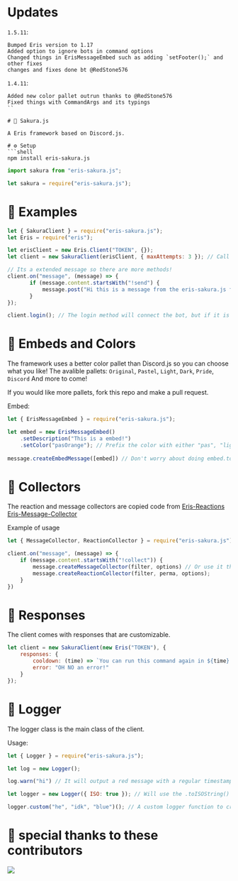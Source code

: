 # Updates

`1.5.11`:
```
Bumped Eris version to 1.17
Added option to ignore bots in command options
Changed things in ErisMessageEmbed such as adding `setFooter();` and other fixes
changes and fixes done bt @RedStone576
```

`1.4.11`:
```
Added new color pallet outrun thanks to @RedStone576 
Fixed things with CommandArgs and its typings
``

# 🌸 Sakura.js

A Eris framework based on Discord.js.

# ⚙ Setup
```shell
npm install eris-sakura.js
```

```ts
import sakura from "eris-sakura.js";
```
```js
let sakura = require("eris-sakura.js");
```

# 🔧 Examples

```js
let { SakuraClient } = require("eris-sakura.js");
let Eris = require("eris");

let erisClient = new Eris.Client("TOKEN", {});
let client = new SakuraClient(erisClient, { maxAttempts: 3 }); // Call the eris client in the main constructor.

// Its a extended message so there are more methods!
client.on("message", (message) => {
       if (message.content.startsWith("!send") {
           message.post("Hi this is a message from the eris-sakura.js framework"); // message.post() works the same way channel.createMessage() but it catches the error.
       }
});

client.login(); // The login method will connect the bot, but if it is unable to, it will try to connect using the maxAttempts options or the default 5
```

# 📄 Embeds and Colors

The framework uses a better color pallet than Discord.js so you can choose what you like!
The avalible pallets: `Original`, `Pastel`, `Light`, `Dark`, `Pride`, `Discord`  And more to come!

If you would like more pallets, fork this repo and make a pull request.

Embed:
```js
let { ErisMessageEmbed } = require("eris-sakura.js");

let embed = new ErisMessageEmbed()
    .setDescription("This is a embed!")
    .setColor("pasOrange"); // Prefix the color with either "pas", "light", "dark", "pride" or the original color
    
message.createEmbedMessage([embed]) // Don't worry about doing embed.toJSON(), the method already does it.
```

# 👷 Collectors

The reaction and message collectors are copied code from
[Eris-Reactions](https://github.com/knht/eris-reactions)
[Eris-Message-Collector](https://github.com/GodyFromDiscord/eris-message-collector)

Example of usage
```js
let { MessageCollector, ReactionCollector } = require("eris-sakura.js"); // Import it

client.on("message", (message) => {
    if (message.content.startsWith("!collect")) {
        message.createMessageCollector(filter, options) // Or use it through the extended Message!
        message.createReactionCollector(filter, perma, options);
    }
})
```

# 💬 Responses
The client comes with responses that are customizable.

```js
let client = new SakuraClient(new Eris("TOKEN"), {
    responses: {
        cooldown: (time) => `You can run this command again in ${time}!`,
        error: "OH NO an error!"
    }
});
```

# 📙 Logger
The logger class is the main class of the client.

Usage:
```js
let { Logger } = require("eris-sakura.js");

let log = new Logger();

log.warn("hi") // It will output a red message with a regular timestamp.

let logger = new Logger({ ISO: true }); // Will use the .toISOString() method in the Date constructor.

logger.custom("he", "idk", "blue")(); // A custom logger function to create a custom log. It returns a function because its a custom.
```

# 🌟 special thanks to these contributors
<a href="https://github.com/WayvshockGD/Sakurajs/graphs/contributors">
  <img src="https://contrib.rocks/image?repo=WayvshockGD/Sakurajs" />
</a>
